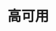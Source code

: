 

# 高可用  
<!-- 

 高可用解决方案：同城双活？异地双活？异地多活？怎么实现？ 
 https://mp.weixin.qq.com/s/-pjql9bbqrJSOzb2icMTVg

 
-->
